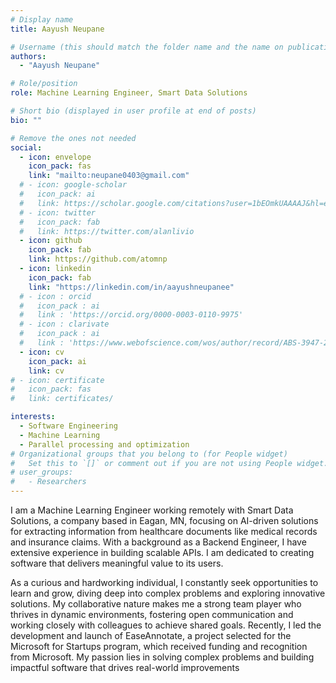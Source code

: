 ```yaml
---
# Display name
title: Aayush Neupane

# Username (this should match the folder name and the name on publications)
authors:
  - "Aayush Neupane"

# Role/position
role: Machine Learning Engineer, Smart Data Solutions

# Short bio (displayed in user profile at end of posts)
bio: ""

# Remove the ones not needed
social:
  - icon: envelope
    icon_pack: fas
    link: "mailto:neupane0403@gmail.com"
  # - icon: google-scholar
  #   icon_pack: ai
  #   link: https://scholar.google.com/citations?user=1bEOmkUAAAAJ&hl=en
  # - icon: twitter
  #   icon_pack: fab
  #   link: https://twitter.com/alanlivio
  - icon: github
    icon_pack: fab
    link: https://github.com/atomnp
  - icon: linkedin
    icon_pack: fab
    link: "https://linkedin.com/in/aayushneupanee"
  # - icon : orcid
  #   icon_pack : ai
  #   link : 'https://orcid.org/0000-0003-0110-9975'
  # - icon : clarivate
  #   icon_pack : ai
  #   link : 'https://www.webofscience.com/wos/author/record/ABS-3947-2022'
  - icon: cv
    icon_pack: ai
    link: cv
# - icon: certificate
#   icon_pack: fas
#   link: certificates/

interests:
  - Software Engineering
  - Machine Learning
  - Parallel processing and optimization
# Organizational groups that you belong to (for People widget)
#   Set this to `[]` or comment out if you are not using People widget.
# user_groups:
#   - Researchers
---
```


I am a Machine Learning Engineer working remotely with Smart Data Solutions, a company based in Eagan, MN, focusing on AI-driven solutions for extracting information from healthcare documents like medical records and insurance claims. With a background as a Backend Engineer, I have extensive experience in building scalable APIs. I am dedicated to creating software that delivers meaningful value to its users.

As a curious and hardworking individual, I constantly seek opportunities to learn and grow, diving deep into complex problems and exploring innovative solutions. My collaborative nature makes me a strong team player who thrives in dynamic environments, fostering open communication and working closely with colleagues to achieve shared goals. Recently, I led the development and launch of EaseAnnotate, a project selected for the Microsoft for Startups program, which received funding and recognition from Microsoft. My passion lies in solving complex problems and building impactful software that drives real-world improvements
